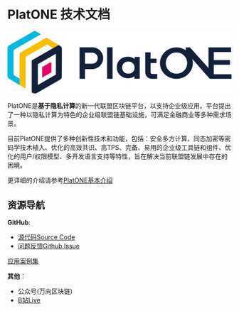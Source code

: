# PlatONE 技术文档

![1](主页面/images/PlatONE2.png)

PlatONE是**基于隐私计算**的新一代联盟区块链平台，以支持企业级应用。平台提出了一种以隐私计算为特色的企业级联盟链基础设施，可满足金融商业等多种需求场景。

目前PlatONE提供了多种创新性技术和功能，包括：安全多方计算、同态加密等密码学技术植入、优化的高效共识、高TPS、完备、易用的企业级工具链和组件、优化的用户/权限模型、多开发语言支持等特性，旨在解决当前联盟链发展中存在的困境。

更详细的介绍请参考[PlatONE基本介绍](PlatONE系统设计/基本介绍/PlatONE基本介绍.md)

## 资源导航

**GitHub**:

* [源代码Source Code](https://github.com/PlatONEnterprise/PlatONE-Go)
* [问题反馈Github Issue](https://github.com/PlatONEnterprise/PlatONE-Go/issues)

[应用案例集](主页面/应用案例集.md)

**其他**：

* 公众号(万向区块链)
* [B站Live](https://space.bilibili.com/28820663/)

